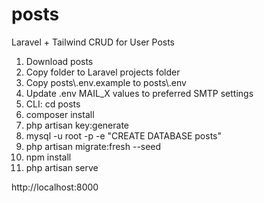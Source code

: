 # posts
Laravel + Tailwind CRUD for User Posts

1. Download posts
2. Copy folder to Laravel projects folder
3. Copy posts\\.env.example to posts\\.env
4. Update .env MAIL_X values to preferred SMTP settings
5. CLI: cd posts
6. composer install
7. php artisan key:generate
8. mysql -u root -p -e "CREATE DATABASE posts"
9. php artisan migrate:fresh --seed
10. npm install
11. php artisan serve

http://localhost:8000